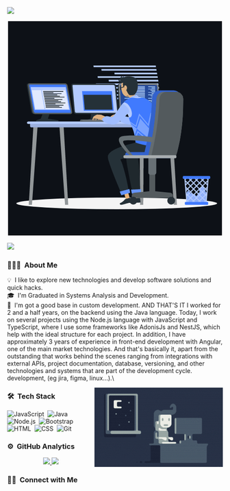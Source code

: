 <img src="https://user-images.githubusercontent.com/73097560/115834477-dbab4500-a447-11eb-908a-139a6edaec5c.gif">  
<p align="center"><img src="animation.gif" width="500" alt="animation.gif"></p>
<img src="https://user-images.githubusercontent.com/73097560/115834477-dbab4500-a447-11eb-908a-139a6edaec5c.gif">  

<!-- ## 👋 &nbsp;Hey there! I'm Gustavo Gabriel -->

### 👨🏻‍💻 &nbsp;About Me

💡 &nbsp;I like to explore new technologies and develop software solutions and quick hacks.\
🎓 &nbsp;I'm Graduated in Systems Analysis and Development.\
🌱 &nbsp;I'm got a good base in custom development.
AND THAT'S IT I worked for 2 and a half years, on the backend using the Java language. Today, I work on several projects using the
Node.js language with JavaScript and TypeScript, where I use some frameworks like AdonisJs and NestJS, which help with the
ideal structure for each project.
In addition, I have approximately 3 years of experience in front-end development with Angular, one of the main
market technologies.
And that's basically it, apart from the outstanding that works behind the scenes ranging from integrations with external APIs,
project documentation, database, versioning, and other technologies and systems that are part of the development cycle.
development, (eg jira, figma, linux...).\

<img alt="Night Coding" src="https://raw.githubusercontent.com/AVS1508/AVS1508/master/assets/Night-Coding.gif" align="right"/>

### 🛠 &nbsp;Tech Stack

![JavaScript](https://img.shields.io/badge/-JavaScript-05122A?style=flat&logo=javascript)&nbsp;
![Java](https://img.shields.io/badge/-Java-05122A?style=flat&logo=Java&logoColor=FFA518)&nbsp;
![Node.js](https://img.shields.io/badge/-Node.js-05122A?style=flat&logo=node.js)&nbsp;
![Bootstrap](https://img.shields.io/badge/-Bootstrap-05122A?style=flat&logo=bootstrap&logoColor=563D7C)\
![HTML](https://img.shields.io/badge/-HTML-05122A?style=flat&logo=HTML5)&nbsp;
![CSS](https://img.shields.io/badge/-CSS-05122A?style=flat&logo=CSS3&logoColor=1572B6)&nbsp;
![Git](https://img.shields.io/badge/-Git-05122A?style=flat&logo=git)&nbsp;

### ⚙️ &nbsp;GitHub Analytics

<p align="center">
<a href="https://github.com/AVS1508">
  <img height="180em" src="https://github-readme-stats-eight-theta.vercel.app/api?username=Gustavo-404&show_icons=true&theme=algolia&include_all_commits=true&count_private=true"/>
  <img height="180em" src="https://github-readme-stats-eight-theta.vercel.app/api/top-langs/?username=Gustavo-404&layout=compact&langs_count=8&theme=algolia"/>
</a>
</p>

### 🤝🏻 &nbsp;Connect with Me

<p align="center">
</p>
